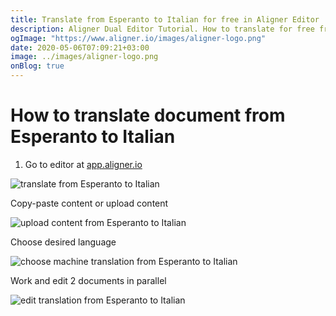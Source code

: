 ```yaml
---
title: Translate from Esperanto to Italian for free in Aligner Editor
description: Aligner Dual Editor Tutorial. How to translate for free from Esperanto to Italian. Aligner is multilingual document management platform. 
ogImage: "https://www.aligner.io/images/aligner-logo.png"
date: 2020-05-06T07:09:21+03:00
image: ../images/aligner-logo.png
onBlog: true
---
```


# How to translate document from Esperanto to Italian

1. Go to editor at [app.aligner.io](https://app.aligner.io "Aligner App web page")

![translate from Esperanto to Italian](../aligner-blank-editor.png "translate from Esperanto to Italian")

Copy-paste content or upload content

![upload content from Esperanto to Italian](../aligner-uploaded-document.png "upload content from Esperanto to Italian")

Choose desired language

![choose machine translation from Esperanto to Italian](../aligner-language-dropdown.png "choose machine translation from Esperanto to Italian")

Work and edit 2 documents in parallel

![edit translation from Esperanto to Italian](../aligner-double-sitded-editor.png "edit translation from Esperanto to Italian")

